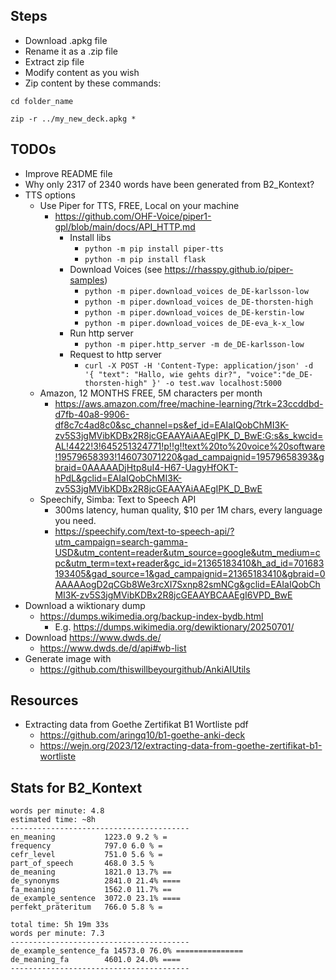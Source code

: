 ## Steps
- Download .apkg file
- Rename it as a .zip file
- Extract zip file
- Modify content as you wish
- Zip content by these commands:

`cd folder_name`

`zip -r ../my_new_deck.apkg *`

## TODOs
- Improve README file
- Why only 2317 of 2340 words have been generated from B2_Kontext?
- TTS options
  - Use Piper for TTS, FREE, Local on your machine
    - https://github.com/OHF-Voice/piper1-gpl/blob/main/docs/API_HTTP.md
      - Install libs
        - `python -m pip install piper-tts`
        - `python -m pip install flask`
      - Download Voices (see https://rhasspy.github.io/piper-samples)
        - `python -m piper.download_voices de_DE-karlsson-low`
        - `python -m piper.download_voices de_DE-thorsten-high`
        - `python -m piper.download_voices de_DE-kerstin-low`
        - `python -m piper.download_voices de_DE-eva_k-x_low`
      - Run http server
        - `python -m piper.http_server -m de_DE-karlsson-low`
      - Request to http server
        - `curl -X POST -H 'Content-Type: application/json' -d '{ "text": "Hallo, wie gehts dir?", "voice":"de_DE-thorsten-high" }' -o test.wav localhost:5000`
  - Amazon, 12 MONTHS FREE, 5M characters per month
    - https://aws.amazon.com/free/machine-learning/?trk=23ccddbd-d7fb-40a8-9906-df8c7c4ad8c0&sc_channel=ps&ef_id=EAIaIQobChMI3K-zv5S3jgMVibKDBx2R8jcGEAAYAiAAEgIPK_D_BwE:G:s&s_kwcid=AL!4422!3!645251324771!p!!g!!text%20to%20voice%20software!19579658393!146073071220&gad_campaignid=19579658393&gbraid=0AAAAADjHtp8uI4-H67-UagyHfOKT-hPdL&gclid=EAIaIQobChMI3K-zv5S3jgMVibKDBx2R8jcGEAAYAiAAEgIPK_D_BwE
  - Speechify, Simba: Text to Speech API
    - 300ms latency, human quality, $10 per 1M chars, every language you need.
    - https://speechify.com/text-to-speech-api/?utm_campaign=search-gamma-USD&utm_content=reader&utm_source=google&utm_medium=cpc&utm_term=text+reader&gc_id=21365183410&h_ad_id=701683193405&gad_source=1&gad_campaignid=21365183410&gbraid=0AAAAAogD2qCGb8We3rcXI7Sxnp82smNCg&gclid=EAIaIQobChMI3K-zv5S3jgMVibKDBx2R8jcGEAAYBCAAEgI6VPD_BwE
- Download a wiktionary dump
  - https://dumps.wikimedia.org/backup-index-bydb.html
    - E.g. https://dumps.wikimedia.org/dewiktionary/20250701/
- Download https://www.dwds.de/
  - https://www.dwds.de/d/api#wb-list
- Generate image with
  - https://github.com/thiswillbeyourgithub/AnkiAIUtils

## Resources
- Extracting data from Goethe Zertifikat B1 Wortliste pdf
    - https://github.com/aringq10/b1-goethe-anki-deck
    - https://wejn.org/2023/12/extracting-data-from-goethe-zertifikat-b1-wortliste


## Stats for B2_Kontext
```
words per minute: 4.8
estimated time: ~8h
----------------------------------------
en_meaning           1223.0 9.2 % =
frequency            797.0 6.0 % =
cefr_level           751.0 5.6 % =
part_of_speech       468.0 3.5 % 
de_meaning           1821.0 13.7% ==
de_synonyms          2841.0 21.4% ====
fa_meaning           1562.0 11.7% ==
de_example_sentence  3072.0 23.1% ====
perfekt_präteritum   766.0 5.8 % =
```

```
total time: 5h 19m 33s
words per minute: 7.3
----------------------------------------
de_example_sentence_fa 14573.0 76.0% ===============
de_meaning_fa        4601.0 24.0% ====
----------------------------------------

```